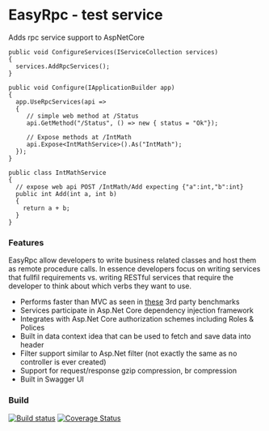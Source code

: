 # EasyRpc - test service
Adds rpc service support to AspNetCore

```
public void ConfigureServices(IServiceCollection services)
{
  services.AddRpcServices();
}

public void Configure(IApplicationBuilder app)
{
  app.UseRpcServices(api =>
  {
     // simple web method at /Status
     api.GetMethod("/Status", () => new { status = "Ok"});

     // Expose methods at /IntMath
     api.Expose<IntMathService>().As("IntMath");
  });
}

public class IntMathService
{
  // expose web api POST /IntMath/Add expecting {"a":int,"b":int}
  public int Add(int a, int b)
  {
    return a + b;
  }
}
```

### Features

EasyRpc allow developers to write business related classes and host them as remote procedure calls.
In essence developers focus on writing services that fullfil requirements vs. writing RESTful services 
that require the developer to think about which verbs they want to use. 

* Performs faster than MVC as seen in [these](https://www.techempower.com/benchmarks/#section=data-r19&hw=ph&test=json&p=zik0zj-zik0zj-zijocf-zik0zj-v&c=6) 3rd party benchmarks
* Services participate in Asp.Net Core dependency injection framework
* Integrates with Asp.Net Core authorization schemes including Roles & Polices
* Built in data context idea that can be used to fetch and save data into header
* Filter support similar to Asp.Net filter (not exactly the same as no controller is ever created)
* Support for request/response gzip compression, br compression
* Built in Swagger UI

### Build
[![Build status](https://ci.appveyor.com/api/projects/status/1sflvdvnetodybab?svg=true)](https://ci.appveyor.com/project/ipjohnson/easyrpc) [![Coverage Status](https://coveralls.io/repos/github/ipjohnson/EasyRpc/badge.svg?branch=master)](https://coveralls.io/github/ipjohnson/EasyRpc?branch=master)


